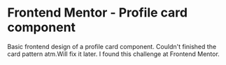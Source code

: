 # Frontend Mentor - Profile card component

Basic frontend design of a profile card component.
Couldn't finished the card pattern atm.Will fix it later.
I found this challenge at Frontend Mentor.

